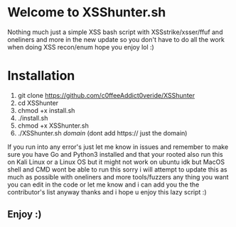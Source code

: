 <h1>Welcome to XSShunter.sh</h1>
Nothing much just a simple XSS bash script with XSSstrike/xsser/ffuf and oneliners and more in the new update 
so you don't have to do all the work when doing XSS recon/enum hope you enjoy lol :) 

<h1>Installation</h1>

1. git clone https://github.com/c0ffeeAddict0veride/XSShunter
2. cd XSShunter
3. chmod +x install.sh
4. ./install.sh
5. chmod +x XSShunter.sh
6. ./XSShunter.sh *domain* (dont add https:// just the domain)
  
If you run into any error's just let me know in issues and remember to make sure you have Go and Python3 installed and that your rooted 
also run this on Kali Linux or a Linux OS but it might not work on ubuntu idk but MacOS shell and CMD wont be able to run this sorry i will 
attempt to update this as much as possible with oneliners and more tools/fuzzers any thing you want you can edit in the code or let me 
know and i can add you the the contributor's list anyway thanks and i hope u enjoy this lazy script :)
  
  <h2>Enjoy :)</h2>

